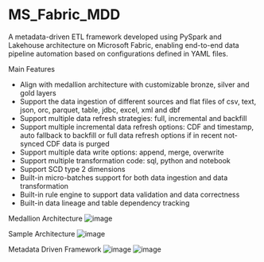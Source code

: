 # MS_Fabric_MDD
A metadata-driven ETL framework developed using PySpark and Lakehouse architecture on Microsoft Fabric, enabling end-to-end data pipeline automation based on configurations defined in YAML files.

Main Features
- Align with medallion architecture with customizable bronze, silver and gold layers
- Support the data ingestion of different sources and flat files of csv, text, json, orc, parquet, table, jdbc, excel, xml and dbf
- Support multiple data refresh strategies: full, incremental and backfill
- Support multiple incremental data refresh options: CDF and timestamp, auto fallback to backfill or full data refresh options if in recent not-synced CDF data is purged
- Support multiple data write options: append, merge, overwrite
- Support multiple transformation code: sql, python and notebook
- Support SCD type 2 dimensions
- Built-in micro-batches support for both data ingestion and data transformation
- Built-in rule engine to support data validation and data correctness
- Built-in data lineage and table dependency tracking

Medallion Architecture
![image](https://github.com/user-attachments/assets/59efce49-118b-4f1f-b7ea-64b284535bf7)

Sample Architecture
![image](https://github.com/user-attachments/assets/6963fe35-e49d-4821-90f1-d92a172e4f67)

Metadata Driven Framework
![image](https://github.com/user-attachments/assets/b0839581-9cd8-438e-9a67-92bb2602e5bb)
![image](https://github.com/user-attachments/assets/0ffafe32-3550-483e-bb8f-25b7065b50b8)


